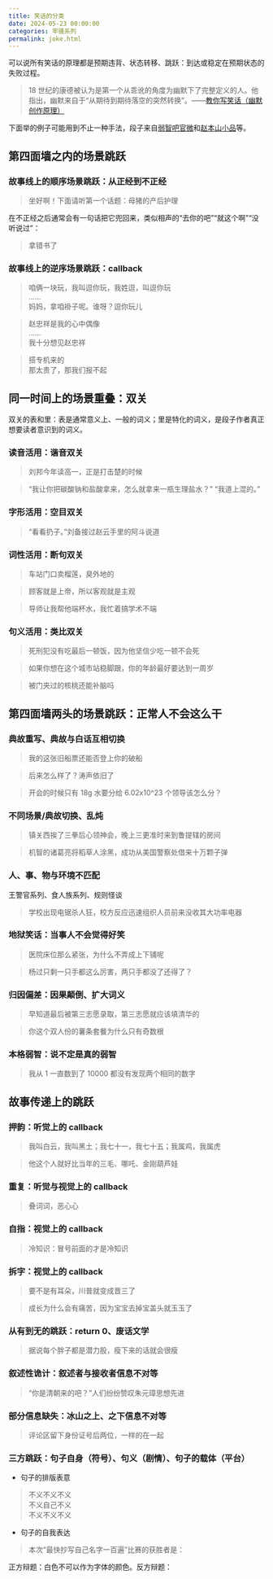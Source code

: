 ```yaml
---
title: 笑话的分类
date: 2024-05-23 00:00:00
categories: 牢骚系列
permalink: joke.html
---
```


可以说所有笑话的原理都是预期违背、状态转移、跳跃：到达或稳定在预期状态的失败过程。

> 18 世纪的康德被认为是第一个从乖讹的角度为幽默下了完整定义的人。他指出，幽默来自于“从期待到期待落空的突然转换”。——[教你写笑话（幽默创作原理）](https://zhuanlan.zhihu.com/p/44548925)

下面举的例子可能用到不止一种手法，段子来自[弱智吧官微](https://www.weibo.com/u/7031421269)和[赵本山小品](http://www.zhaobenshan.org/online/)等。

## 第四面墙之内的场景跳跃

### 故事线上的顺序场景跳跃：从正经到不正经

> 坐好啊！下面请听第一个话题：母猪的产后护理

在不正经之后通常会有一句话把它兜回来，类似相声的“去你的吧”“就这个啊”“没听说过”：

> 拿错书了

### 故事线上的逆序场景跳跃：callback

> 咱俩一块玩，我叫逗你玩，我姓逗，叫逗你玩<br/>
> ……<br/>
> 妈妈，拿咱褂子呢。谁呀？逗你玩儿

> 赵忠祥是我的心中偶像<br/>
> ……<br/>
> 我十分想见赵忠祥

> 搭专机来的<br/>
> 那太贵了，那我们报不起

## 同一时间上的场景重叠：双关

双关的表和里：表是通常意义上、一般的词义；里是特化的词义，是段子作者真正想要读者意识到的词义。

### 读音活用：谐音双关

> 刘邦今年读高一，正是打击楚的时候

> “我让你把碳酸钠和盐酸拿来，怎么就拿来一瓶生理盐水？” “我道上混的。”

### 字形活用：空目双关

> “看看扔子。”刘备接过赵云手里的阿斗说道

### 词性活用：断句双关

> 车站门口卖榴莲，臭外地的

> 顾客就是上帝，所以客观就是主观

> 导师让我帮他端杯水，我忙着搞学术不端

### 句义活用：类比双关

> 死刑犯没有吃最后一顿饭，因为他坚信少吃一顿不会死

> 如果你想在这个城市站稳脚跟，你的年龄最好要达到一周岁

> 被门夹过的核桃还能补脑吗

## 第四面墙两头的场景跳跃：正常人不会这么干

### 典故重写、典故与白话互相切换

> 我的这张旧船票还能否登上你的破船

> 后来怎么样了？涛声依旧了

> 开会的时候只有 18g 水要分给 6.02x10^23 个领导该怎么分？

### 不同场景/典故切换、乱炖

> 镇关西挨了三拳后心领神会，晚上三更准时来到鲁提辖的房间

> 机智的诸葛亮将稻草人涂黑，成功从美国警察处借来十万颗子弹

### 人、事、物与环境不匹配

王警官系列、食人族系列、规则怪谈

> 学校出现电锯杀人狂，校方反应迅速组织人员前来没收其大功率电器

### 地狱笑话：当事人不会觉得好笑

> 医院床位那么紧张，为什么不弄成上下铺呢

> 杨过只剩一只手都这么厉害，两只手都没了还得了？

### 归因偏差：因果颠倒、扩大词义

> 早知道最后被第三志愿录取，第三志愿就应该填清华的

> 你这个双人份的薯条套餐为什么只有奇数根

### 本格弱智：说不定是真的弱智

> 我从 1 一直数到了 10000 都没有发现两个相同的数字

## 故事传递上的跳跃

### 押韵：听觉上的 callback

> 我叫白云，我叫黑土；我七十一，我七十五；我属鸡，我属虎

> 他这个人就好比当年的三毛、哪吒、金刚葫芦娃

### 重复：听觉与视觉上的 callback

> 叠词词，恶心心

### 自指：视觉上的 callback

> 冷知识：冒号前面的才是冷知识

### 拆字：视觉上的 callback

> 要不是有耳朵，川普就变成晋三了

> 成长为什么会有痛苦，因为宝宝去掉宝盖头就玉玉了

### 从有到无的跳跃：return 0、废话文学

> 据说每个胖子都是潜力股，瘦下来的话就会很瘦

### 叙述性诡计：叙述者与接收者信息不对等

> “你是清朝来的吧？”人们纷纷赞叹朱元璋思想先进

### 部分信息缺失：冰山之上、之下信息不对等

> 评论区留下身份证号后两位，一样的在一起

### 三方跳跃：句子自身（符号）、句义（剧情）、句子的载体（平台）

- 句子的排版表意

> 不义不义不义<br/>
> 不义自己不义<br/>
> 不义不义不义<br/>

- 句子的自我表达

> 本次“最快抄写自己名字一百遍”比赛的获胜者是：

正方辩题：白色不可以作为字体的颜色。反方辩题：<span style="color:#fff">白色可以作为字体的颜色<span>
